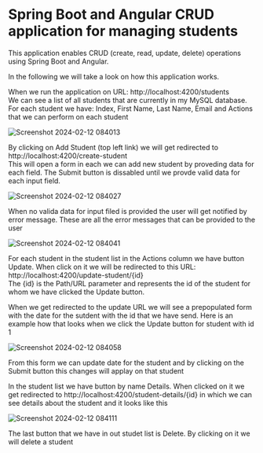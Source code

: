 <h1> <b> Spring Boot and Angular CRUD application for managing students </b> </h1>

<p>This application enables CRUD (create, read, update, delete) operations using Spring Boot and Angular.</p>

In the following we will take a look on how this application works.

<p> When we run the application on URL: http://localhost:4200/students <br>
We can see a list of all students that are currently in my MySQL database.
For each student we have: Index, First Name, Last Name, Email and Actions that we can perform on each student </p>

![Screenshot 2024-02-12 084013](https://github.com/RobertoStev/Spring-Boot-and-Angular-student-management-system/assets/65564783/510f0ffe-0aeb-4686-8f4d-120a52acf67d)

<p> By clicking on Add Student (top left link) we will get redirected to http://localhost:4200/create-student <br>
This will open a form in each we can add new student by proveding data for each field. The Submit button is dissabled until we provde valid data for each input field. </p>

![Screenshot 2024-02-12 084027](https://github.com/RobertoStev/Spring-Boot-and-Angular-student-management-system/assets/65564783/7a38e140-9fe6-43b5-85d2-13d9f51f7fc1)

<p> When no valida data for input filed is provided the user will get notified by error message. These are all the error messages that can be provided to the user </p>

![Screenshot 2024-02-12 084041](https://github.com/RobertoStev/Spring-Boot-and-Angular-student-management-system/assets/65564783/e5229b2c-1b30-431c-a8fc-f8d9eac246ce)

<p> For each student in the student list in the Actions column we have button Update. When click on it we will be redirected to this URL: http://localhost:4200/update-student/{id} <br>
The {id} is the Path/URL parameter and represents the id of the student for whom we have clicked the Update button.

When we get redirected to the update URL we will see a prepopulated form with the date for the sutdent with the id that we have send. Here is an example how that looks when we click the Update button for student with id 1 </p>

![Screenshot 2024-02-12 084058](https://github.com/RobertoStev/Spring-Boot-and-Angular-student-management-system/assets/65564783/1c424208-6841-4e21-8a50-fbc94a1d6c0d)

<p> From this form we can update date for the student and by clicking on the Submit button this changes will applay on that student </p>

<p> In the student list we have button by name Details. When clicked on it we get redirected to http://localhost:4200/student-details/{id} in which we can see details about the student and it looks like this</p>

![Screenshot 2024-02-12 084111](https://github.com/RobertoStev/Spring-Boot-and-Angular-student-management-system/assets/65564783/a0bce109-8790-463a-a480-5b2d07b27f11)

<p>The last button that we have in out studet list is Delete. By clicking on it we will delete a student</p>
